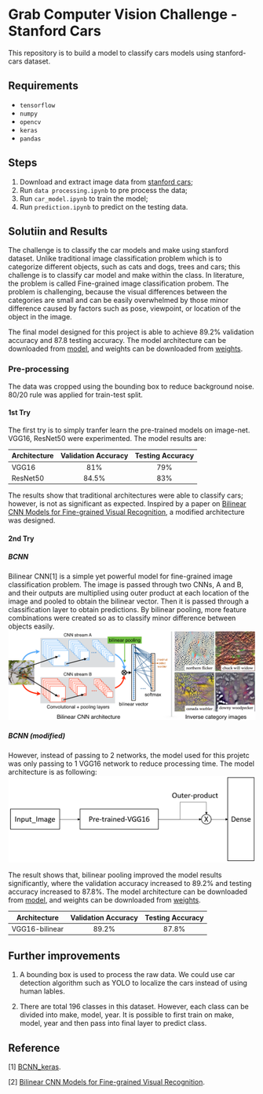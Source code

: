 # Grab Computer Vision Challenge - Stanford Cars

This repository is to build a model to classify cars models using stanford-cars dataset.


## Requirements

- `tensorflow`
- `numpy`
- `opencv`
- `keras`
- `pandas`


## Steps

1.  Download and extract image data from [stanford cars](https://ai.stanford.edu/~jkrause/cars/car_dataset.html);
2.  Run `data processing.ipynb` to pre process the data;
3.  Run `car_model.ipynb` to train the model;
4.  Run `prediction.ipynb` to predict on the testing data.


## Solutiin and Results

The challenge is to classify the car models and make using stanford dataset. Unlike traditional image classification problem which is to categorize different objects, such as cats and dogs, trees and cars; this challenge is to classify car model and make within the class. In literature, the problem is called Fine-grained image classification probem. The problem is challenging, because the visual differences between the categories are small and can be easily overwhelmed by those minor difference caused by factors such as pose, viewpoint, or location of the object in the image.

The final model designed for this project is able to achieve 89.2% validation accuracy and 87.8 testing accuracy. The model architecture can be downloaded from [model](https://drive.google.com/open?id=1yZXlgnGRbhPNQ45rrDqwpYrC6Ei8bH_z), and weights can be downloaded from [weights](https://drive.google.com/open?id=1dGqBBalv6RT0hoRgwK9JNT7xz7KfBV4o).

### Pre-processing
The data was cropped using the bounding box to reduce background noise. 80/20 rule was applied for train-test split.

#### 1st Try

The first try is to simply tranfer learn the pre-trained models on image-net. VGG16, ResNet50 were experimented. The model results are:

| Architecture        |     Validation Accuracy     |       Testing Accuracy      |
|---------------------|:---------------------------:|:---------------------------:|
| VGG16               |             81%             |             79%             |
| ResNet50            |            84.5%            |             83%             |

The results show that traditional architectures were able to classify cars; however, is not as significant as expected. Inspired by a paper on [Bilinear CNN Models for Fine-grained Visual Recognition](http://vis-www.cs.umass.edu/bcnn/docs/bcnn_iccv15.pdf), a modified architecture was designed.

#### 2nd Try

##### BCNN
Bilinear CNN[1] is a simple yet powerful model for fine-grained image classification problem. The image is passed through two CNNs, A and B, and their outputs are multiplied using outer product at each location of the image and pooled to obtain the bilinear vector. Then it is passed through a classification layer to obtain predictions. 
By bilinear pooling, more feature combinations were created so as to classify minor difference between objects easily. 
![BCNN](imgs/BCNN.png)

##### BCNN (modified)
However, instead of passing to 2 networks, the model used for this projetc was only passing to 1 VGG16 network to reduce processing time. The model architecture is as following:
![model architecture](imgs/model.png)

The result shows that, bilinear pooling improved the model results significantly, where the validation accuracy increased to 89.2% and testing accuracy increased to 87.8%. The model architecture can be downloaded from [model](https://drive.google.com/open?id=1yZXlgnGRbhPNQ45rrDqwpYrC6Ei8bH_z), and weights can be downloaded from [weights](https://drive.google.com/open?id=1dGqBBalv6RT0hoRgwK9JNT7xz7KfBV4o).

| Architecture        |     Validation Accuracy     |       Testing Accuracy      |
|---------------------|:---------------------------:|:---------------------------:|
| VGG16-bilinear      |            89.2%            |           87.8%             |


## Further improvements
1. A bounding box is used to process the raw data. We could use car detection algorithm such as YOLO to localize the cars instead of using human lables.

2. There are total 196 classes in this dataset. However, each class can be divided into make, model, year. It is possible to first train on make, model, year and then pass into final layer to predict class.

## Reference

[1] [BCNN_keras](https://github.com/tkhs3/BCNN_keras).

[2] [Bilinear CNN Models for Fine-grained Visual Recognition](http://vis-www.cs.umass.edu/bcnn/docs/bcnn_iccv15.pdf).
